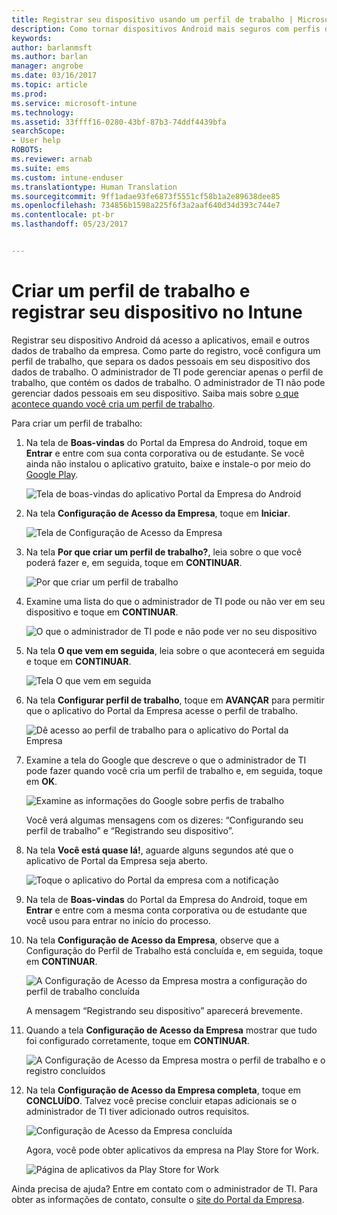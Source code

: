 ```yaml
---
title: Registrar seu dispositivo usando um perfil de trabalho | Microsoft Docs
description: Como tornar dispositivos Android mais seguros com perfis de trabalho.
keywords: 
author: barlanmsft
ms.author: barlan
manager: angrobe
ms.date: 03/16/2017
ms.topic: article
ms.prod: 
ms.service: microsoft-intune
ms.technology: 
ms.assetid: 33ffff16-0280-43bf-87b3-74ddf4439bfa
searchScope:
- User help
ROBOTS: 
ms.reviewer: arnab
ms.suite: ems
ms.custom: intune-enduser
ms.translationtype: Human Translation
ms.sourcegitcommit: 9ff1adae93fe6873f5551cf58b1a2e89638dee85
ms.openlocfilehash: 734856b1598a225f6f3a2aaf640d34d393c744e7
ms.contentlocale: pt-br
ms.lasthandoff: 05/23/2017


---
```



# <a name="create-a-work-profile-and-enroll-your-device-in-intune"></a>Criar um perfil de trabalho e registrar seu dispositivo no Intune

Registrar seu dispositivo Android dá acesso a aplicativos, email e outros dados de trabalho da empresa. Como parte do registro, você configura um perfil de trabalho, que separa os dados pessoais em seu dispositivo dos dados de trabalho. O administrador de TI pode gerenciar apenas o perfil de trabalho, que contém os dados de trabalho. O administrador de TI não pode gerenciar dados pessoais em seu dispositivo. Saiba mais sobre [o que acontece quando você cria um perfil de trabalho](what-happens-when-you-create-a-work-profile-android.md).

Para criar um perfil de trabalho:

1.  Na tela de **Boas-vindas** do Portal da Empresa do Android, toque em **Entrar** e entre com sua conta corporativa ou de estudante. Se você ainda não instalou o aplicativo gratuito, baixe e instale-o por meio do [Google Play](http://play.google.com/store/apps/details?id=com.microsoft.windowsintune.companyportal).

    ![Tela de boas-vindas do aplicativo Portal da Empresa do Android](./media/and-enroll-0-welcome-screen.png)

2. Na tela **Configuração de Acesso da Empresa**, toque em **Iniciar**.

    ![Tela de Configuração de Acesso da Empresa](./media/andr-afw-begin-company-access-setup.png)

3.  Na tela **Por que criar um perfil de trabalho?**, leia sobre o que você poderá fazer e, em seguida, toque em **CONTINUAR**.

    ![Por que criar um perfil de trabalho](./media/andr-afw-why-create-a-work-profile.png)

4.  Examine uma lista do que o administrador de TI pode ou não ver em seu dispositivo e toque em **CONTINUAR**.

    ![O que o administrador de TI pode e não pode ver no seu dispositivo](./media/andr-afw-what-it-can-see-on-your-device.png)

5.  Na tela **O que vem em seguida**, leia sobre o que acontecerá em seguida e toque em **CONTINUAR**.

    ![Tela O que vem em seguida](./media/andr-afw-what-comes-next.png)

6. Na tela **Configurar perfil de trabalho**, toque em **AVANÇAR** para permitir que o aplicativo do Portal da Empresa acesse o perfil de trabalho.

    ![Dê acesso ao perfil de trabalho para o aplicativo do Portal da Empresa](./media/andr-afw-tap-next-to-set-up-work-profile.png)

7. Examine a tela do Google que descreve o que o administrador de TI pode fazer quando você cria um perfil de trabalho e, em seguida, toque em **OK**.

    ![Examine as informações do Google sobre perfis de trabalho](./media/andr-afw-google-screen-what-it-can-do.png)

    Você verá algumas mensagens com os dizeres: “Configurando seu perfil de trabalho” e “Registrando seu dispositivo”.

8. Na tela **Você está quase lá!**, aguarde alguns segundos até que o aplicativo de Portal da Empresa seja aberto.

    ![Toque o aplicativo do Portal da empresa com a notificação](./media/andr-afw-tap-work-badged-company-portal-icon2.png)

9. Na tela de **Boas-vindas** do Portal da Empresa do Android, toque em **Entrar** e entre com a mesma conta corporativa ou de estudante que você usou para entrar no início do processo.

10. Na tela **Configuração de Acesso da Empresa**, observe que a Configuração do Perfil de Trabalho está concluída e, em seguida, toque em **CONTINUAR**.

    ![A Configuração de Acesso da Empresa mostra a configuração do perfil de trabalho concluída](./media/andr-afw-work-profile-now-set-up.png)

    A mensagem “Registrando seu dispositivo” aparecerá brevemente.

11. Quando a tela **Configuração de Acesso da Empresa** mostrar que tudo foi configurado corretamente, toque em **CONTINUAR**.

    ![A Configuração de Acesso da Empresa mostra o perfil de trabalho e o registro concluídos](./media/andr-afw-company-access-setup-green-checks.png)

12. Na tela **Configuração de Acesso da Empresa completa**, toque em **CONCLUÍDO**. Talvez você precise concluir etapas adicionais se o administrador de TI tiver adicionado outros requisitos.

    ![Configuração de Acesso da Empresa concluída](./media/andr-afw-company-access-setup-complete.png)

    Agora, você pode obter aplicativos da empresa na Play Store for Work.

    ![Página de aplicativos da Play Store for Work](./media/andr-afw-tap-work-play-store-icon.png)

Ainda precisa de ajuda? Entre em contato com o administrador de TI. Para obter as informações de contato, consulte o [site do Portal da Empresa](http://portal.manage.microsoft.com).

